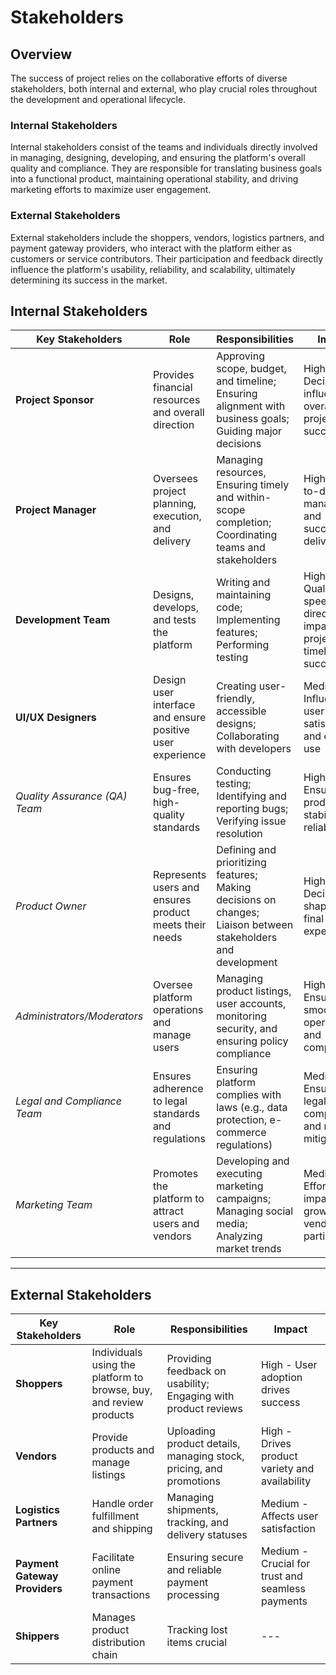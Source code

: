 # Stakeholders

## Overview  

The success of project relies on the collaborative efforts of diverse stakeholders, both internal and external, who play crucial roles throughout the development and operational lifecycle.  

### **Internal Stakeholders**  
Internal stakeholders consist of the teams and individuals directly involved in managing, designing, developing, and ensuring the platform's overall quality and compliance. They are responsible for translating business goals into a functional product, maintaining operational stability, and driving marketing efforts to maximize user engagement.  

### **External Stakeholders**  
External stakeholders include the shoppers, vendors, logistics partners, and payment gateway providers, who interact with the platform either as customers or service contributors. Their participation and feedback directly influence the platform's usability, reliability, and scalability, ultimately determining its success in the market.  

## Internal Stakeholders 

| Key Stakeholders                | Role                                                                  | Responsibilities                                                                                                | Impact                                                                       |
|----------------------------------|-----------------------------------------------------------------------|-----------------------------------------------------------------------------------------------------------------|------------------------------------------------------------------------------|
| **Project Sponsor**              | Provides financial resources and overall direction                    | Approving scope, budget, and timeline; Ensuring alignment with business goals; Guiding major decisions          | High - Decisions influence overall project success                           |
| **Project Manager**              | Oversees project planning, execution, and delivery                    | Managing resources, Ensuring timely and within-scope completion; Coordinating teams and stakeholders | High - Day-to-day management and successful delivery                         |
| **Development Team**             | Designs, develops, and tests the platform                             | Writing and maintaining code; Implementing features; Performing testing                                         | High - Quality and speed directly impact project timeline and success        |
| **UI/UX Designers**              | Design user interface and ensure positive user experience             | Creating user-friendly, accessible designs; Collaborating with developers                                        | Medium - Influences user satisfaction and ease of use                        |
| *Quality Assurance (QA) Team*  | Ensures bug-free, high-quality standards                              | Conducting testing; Identifying and reporting bugs; Verifying issue resolution                                  | High - Ensures product stability and reliability                             |
| *Product Owner*                | Represents users and ensures product meets their needs                | Defining and prioritizing features; Making decisions on changes; Liaison between stakeholders and development   | High - Decisions shape the final product experience                          |
| *Administrators/Moderators*    | Oversee platform operations and manage users                          | Managing product listings, user accounts, monitoring security, and ensuring policy compliance                   | High - Ensures smooth operation and compliance                               |
| *Legal and Compliance Team*    | Ensures adherence to legal standards and regulations                  | Ensuring platform complies with laws (e.g., data protection, e-commerce regulations)                            | Medium - Ensures legal compliance and risk mitigation                        |
| *Marketing Team*               | Promotes the platform to attract users and vendors                    | Developing and executing marketing campaigns; Managing social media; Analyzing market trends                    | Medium - Efforts impact user growth and vendor participation                 |
---

## External Stakeholders  
| **Key Stakeholders**           | **Role**                                                              | **Responsibilities**                                                                 | **Impact**                                        |
|---------------------------------|----------------------------------------------------------------------|-------------------------------------------------------------------------------------|--------------------------------------------------|
| **Shoppers**                   | Individuals using the platform to browse, buy, and review products    | Providing feedback on usability; Engaging with product reviews                      | High - User adoption drives success              |
| **Vendors**                    | Provide products and manage listings                                  | Uploading product details, managing stock, pricing, and promotions                  | High - Drives product variety and availability   |
| **Logistics Partners**         | Handle order fulfillment and shipping                                 | Managing shipments, tracking, and delivery statuses                                 | Medium - Affects user satisfaction               |
| **Payment Gateway Providers**  | Facilitate online payment transactions                               | Ensuring secure and reliable payment processing                                     | Medium - Crucial for trust and seamless payments |
| **Shippers**  | Manages product distribution chain                              |Tracking lost items crucial                                     | --- |
